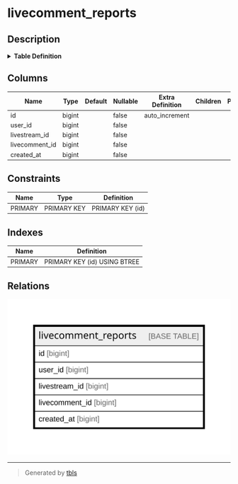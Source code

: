 # livecomment_reports

## Description

<details>
<summary><strong>Table Definition</strong></summary>

```sql
CREATE TABLE `livecomment_reports` (
  `id` bigint NOT NULL AUTO_INCREMENT,
  `user_id` bigint NOT NULL,
  `livestream_id` bigint NOT NULL,
  `livecomment_id` bigint NOT NULL,
  `created_at` bigint NOT NULL,
  PRIMARY KEY (`id`)
) ENGINE=InnoDB AUTO_INCREMENT=[Redacted by tbls] DEFAULT CHARSET=utf8mb4 COLLATE=utf8mb4_bin
```

</details>

## Columns

| Name | Type | Default | Nullable | Extra Definition | Children | Parents | Comment |
| ---- | ---- | ------- | -------- | ---------------- | -------- | ------- | ------- |
| id | bigint |  | false | auto_increment |  |  |  |
| user_id | bigint |  | false |  |  |  |  |
| livestream_id | bigint |  | false |  |  |  |  |
| livecomment_id | bigint |  | false |  |  |  |  |
| created_at | bigint |  | false |  |  |  |  |

## Constraints

| Name | Type | Definition |
| ---- | ---- | ---------- |
| PRIMARY | PRIMARY KEY | PRIMARY KEY (id) |

## Indexes

| Name | Definition |
| ---- | ---------- |
| PRIMARY | PRIMARY KEY (id) USING BTREE |

## Relations

![er](livecomment_reports.svg)

---

> Generated by [tbls](https://github.com/k1LoW/tbls)

